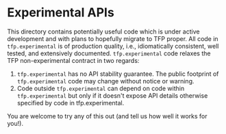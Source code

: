 # Experimental APIs

This directory contains potentially useful code which is under active
development and with plans to hopefully migrate to TFP proper. All code in
`tfp.experimental` is of production quality, i.e., idiomatically consistent,
well tested, and extensively documented. `tfp.experimental` code relaxes the
TFP non-experimental contract in two regards:
1. `tfp.experimental` has no API stability guarantee. The public footprint of
   `tfp.experimental` code may change without notice or warning.
2. Code outside `tfp.experimental` can depend on code within
   `tfp.experimental` but only if it doesn't expose API details otherwise
   specified by code in tfp.experimental.

You are welcome to try any of this out (and tell us how well it works for you!).
